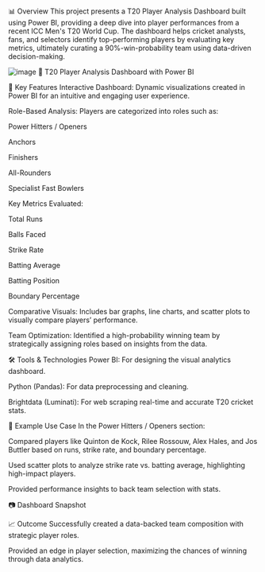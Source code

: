 📊 Overview
This project presents a T20 Player Analysis Dashboard built using Power BI, providing a deep dive into player performances from a recent ICC Men's T20 World Cup. The dashboard helps cricket analysts, fans, and selectors identify top-performing players by evaluating key metrics, ultimately curating a 90%-win-probability team using data-driven decision-making.

![image](https://github.com/user-attachments/assets/6b55fb18-44aa-4a18-a26f-d84547a089a6)
🏏 T20 Player Analysis Dashboard with Power BI

🚀 Key Features
Interactive Dashboard: Dynamic visualizations created in Power BI for an intuitive and engaging user experience.

Role-Based Analysis: Players are categorized into roles such as:

Power Hitters / Openers

Anchors

Finishers

All-Rounders

Specialist Fast Bowlers

Key Metrics Evaluated:

Total Runs

Balls Faced

Strike Rate

Batting Average

Batting Position

Boundary Percentage

Comparative Visuals: Includes bar graphs, line charts, and scatter plots to visually compare players’ performance.

Team Optimization: Identified a high-probability winning team by strategically assigning roles based on insights from the data.

🛠️ Tools & Technologies
Power BI: For designing the visual analytics dashboard.

Python (Pandas): For data preprocessing and cleaning.

Brightdata (Luminati): For web scraping real-time and accurate T20 cricket stats.

📌 Example Use Case
In the Power Hitters / Openers section:

Compared players like Quinton de Kock, Rilee Rossouw, Alex Hales, and Jos Buttler based on runs, strike rate, and boundary percentage.

Used scatter plots to analyze strike rate vs. batting average, highlighting high-impact players.

Provided performance insights to back team selection with stats.

📷 Dashboard Snapshot

📈 Outcome
Successfully created a data-backed team composition with strategic player roles.

Provided an edge in player selection, maximizing the chances of winning through data analytics.

